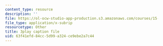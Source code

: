 ```yaml
---
content_type: resource
description: ''
file: https://ol-ocw-studio-app-production.s3.amazonaws.com/courses/15-031j-energy-decisions-markets-and-policies-spring-2012/63f41efd84cc5d99a324ce9ebe2a7c44_0pB2Wn6fvj4.vtt
file_type: application/x-subrip
resourcetype: Other
title: 3play caption file
uid: 63f41efd-84cc-5d99-a324-ce9ebe2a7c44
---
```

